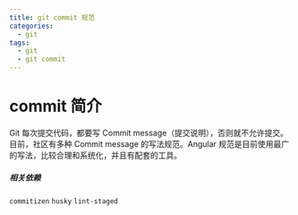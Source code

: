 ```yaml
---
title: git commit 规范
categories:
  - git
tags:
  - git
  - git commit
---
```


# commit 简介

Git 每次提交代码，都要写 Commit message（提交说明），否则就不允许提交。
目前，社区有多种 Commit message 的写法规范。Angular 规范是目前使用最广的写法，比较合理和系统化，并且有配套的工具。

##### 相关依赖

`commitizen` `husky` `lint-staged`
